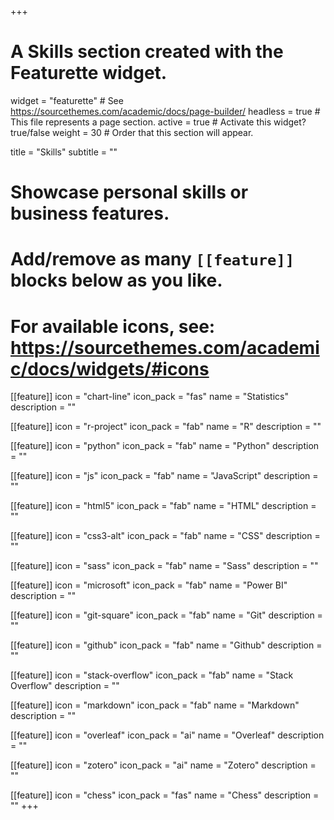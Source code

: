 +++
# A Skills section created with the Featurette widget.
widget = "featurette"  # See https://sourcethemes.com/academic/docs/page-builder/
headless = true  # This file represents a page section.
active = true  # Activate this widget? true/false
weight = 30  # Order that this section will appear.

title = "Skills"
subtitle = ""

# Showcase personal skills or business features.
# 
# Add/remove as many `[[feature]]` blocks below as you like.
# 
# For available icons, see: https://sourcethemes.com/academic/docs/widgets/#icons

[[feature]]
  icon = "chart-line"
  icon_pack = "fas"
  name = "Statistics"
  description = ""  



[[feature]]
  icon = "r-project"
  icon_pack = "fab"
  name = "R"
  description = ""
  
  
[[feature]]
  icon = "python"
  icon_pack = "fab"
  name = "Python"
  description = ""
  
[[feature]]
  icon = "js"
  icon_pack = "fab"
  name = "JavaScript"
  description = ""
  


[[feature]]
  icon = "html5"
  icon_pack = "fab"
  name = "HTML"
  description = "" 
  
[[feature]]
  icon = "css3-alt"
  icon_pack = "fab"
  name = "CSS"
  description = "" 
  
[[feature]]
  icon = "sass"
  icon_pack = "fab"
  name = "Sass"
  description = "" 


[[feature]]
  icon = "microsoft"
  icon_pack = "fab"
  name = "Power BI"
  description = "" 

[[feature]]
  icon = "git-square"
  icon_pack = "fab"
  name = "Git"
  description = ""  

[[feature]]
  icon = "github"
  icon_pack = "fab"
  name = "Github"
  description = "" 


[[feature]]
  icon = "stack-overflow"
  icon_pack = "fab"
  name = "Stack Overflow"
  description = "" 
  
[[feature]]
  icon = "markdown"
  icon_pack = "fab"
  name = "Markdown"
  description = "" 


[[feature]]
  icon = "overleaf"
  icon_pack = "ai"
  name = "Overleaf"
  description = "" 
  


[[feature]]
  icon = "zotero"
  icon_pack = "ai"
  name = "Zotero"
  description = "" 
  
  
[[feature]]
  icon = "chess"
  icon_pack = "fas"
  name = "Chess"
  description = "" 
+++


